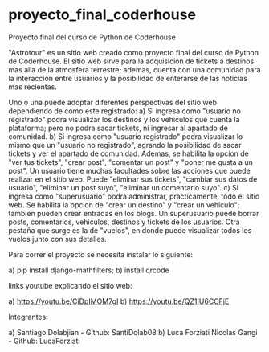 # proyecto_final_coderhouse
Proyecto final del curso de Python de Coderhouse

"Astrotour" es un sitio web creado como proyecto final del curso de Python de Coderhouse. El sitio web sirve para la adquisicion de tickets a destinos mas alla de la atmosfera terrestre; ademas, cuenta con una comunidad para la interaccion entre usuarios y la posibilidad de enterarse de las noticias mas recientas.

Uno o una puede adoptar diferentes perspectivas del sitio web dependiendo de como este registrado: 
  a) Si ingresa como "usuario no registrado" podra visualizar los destinos y los vehiculos que cuenta la plataforma; pero no podra sacar tickets, ni ingresar al apartado de comunidad.
  b) Si ingresa como "usuario registrado" podra visualizar lo mismo que un "usuario no registrado", agrando la posibilidad de sacar tickets y ver el apartado de comunidad. Ademas, se habilita la opcion de "ver tus tickets", "crear post", "comentar un post" y "poner me gusta a un post". Un usuario tiene muchas facultades sobre las acciones que puede realizar en el sitio web. Puede "eliminar sus tickets", "cambiar sus datos de usuario", "eliminar un post suyo", "eliminar un comentario suyo".
  c) Si ingresa como "superusuario" podra administrar, practicamente, todo el sitio web. Se habilita la opcion de "crear un destino" y "crear un vehiculo"; tambien pueden crear entradas en los blogs. Un superusuario puede borrar posts, comentarios, vehiculos, destinos y tickets de los usuarios. Otra pestaña que surge es la de "vuelos", en donde puede visualizar todos los vuelos junto con sus detalles.
  
  
Para correr el proyecto se necesita instalar lo siguiente:

a) pip install django-mathfilters;
b) install qrcode

links youtube explicando el sitio web:

a) https://youtu.be/CiDpIMOM7gI
b) https://youtu.be/QZ1IU6CCFjE

Integrantes:

a) Santiago Dolabjian - Github: SantiDolab08
b) Luca Forziati Nicolas Gangi - Github: LucaForziati
